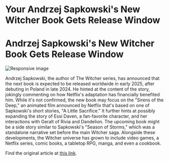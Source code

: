 # Your Andrzej Sapkowski's New Witcher Book Gets Release Window

# Andrzej Sapkowski's New Witcher Book Gets Release Window

![Responsive image](https://oaidalleapiprodscus.blob.core.windows.net/private/org-gXPbBm0AsUo5a4CtQGiKlNGU/user-w6ZkVLVP9InJi6KkAr5kPeie/img-BZpBMbnDIBJf3VQ9CLnFZTq6.png?st=2023-11-21T12%3A15%3A49Z&se=2023-11-21T14%3A15%3A49Z&sp=r&sv=2021-08-06&sr=b&rscd=inline&rsct=image/png&skoid=6aaadede-4fb3-4698-a8f6-684d7786b067&sktid=a48cca56-e6da-484e-a814-9c849652bcb3&skt=2023-11-20T20%3A18%3A19Z&ske=2023-11-21T20%3A18%3A19Z&sks=b&skv=2021-08-06&sig=hyo9KQmmn6OraXts2bzLapbK%2BJTpb4pXzorFu3Nstds%3D) 

Andrzej Sapkowski, the author of The Witcher series, has announced that the next book is expected to be released worldwide in early 2025, after debuting in Poland in late 2024\. He hinted at the content of the story, jokingly commenting on how Netflix's adaptation has financially benefited him. While it's not confirmed, the new book may focus on the "Sirens of the Deep," an animated film announced by Netflix that's based on one of Sapkowski's short stories, "A Little Sacrifice." It further hints at possibly expanding the story of Essi Daven, a fan-favorite character, and her interactions with Geralt of Rivia and Dandelion. The upcoming book might be a side story similar to Sapkowski's "Season of Storms," which was a standalone narrative set before the main Witcher saga. Alongside these developments, the Witcher universe has grown to include video games, a Netflix series, comic books, a tabletop RPG, manga, and even a cookbook.

Find the original article at [this link](https://www.ign.com/articles/andrzej-sapkowskis-new-witcher-book-gets-release-window). 